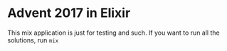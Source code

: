 # Advent 2017 in Elixir

This mix application is just for testing and such. If you want to run all the
solutions, run `mix`

